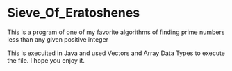 # Sieve_Of_Eratoshenes
This is a program of one of my favorite algorithms of finding prime numbers less than any given positive integer

This is execuited in Java and used Vectors and Array Data Types to execute the file. I hope you enjoy it. 
